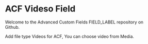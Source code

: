 # ACF Videso Field

Welcome to the Advanced Custom Fields FIELD_LABEL repository on Github.

Add file type Videos for ACF, You can choose video from Media.
